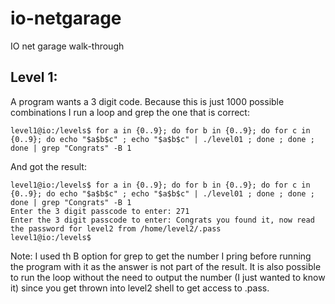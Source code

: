 # io-netgarage
IO net garage walk-through


## Level 1:

A program wants a 3 digit code. Because this is just 1000 possible combinations I run a loop and grep the one that is correct:

```console
level1@io:/levels$ for a in {0..9}; do for b in {0..9}; do for c in {0..9}; do echo "$a$b$c" ; echo "$a$b$c" | ./level01 ; done ; done ; done | grep "Congrats" -B 1
```

And got the result:

```console
level1@io:/levels$ for a in {0..9}; do for b in {0..9}; do for c in {0..9}; do echo "$a$b$c" ; echo "$a$b$c" | ./level01 ; done ; done ; done | grep "Congrats" -B 1
Enter the 3 digit passcode to enter: 271
Enter the 3 digit passcode to enter: Congrats you found it, now read the password for level2 from /home/level2/.pass
level1@io:/levels$
```

Note: I used th B option for grep to get the number I pring before running the program with it as the answer is not part of the result. It is also possible to run the loop without the need to output the number (I just wanted to know it) since you get thrown into level2 shell to get access to .pass.

